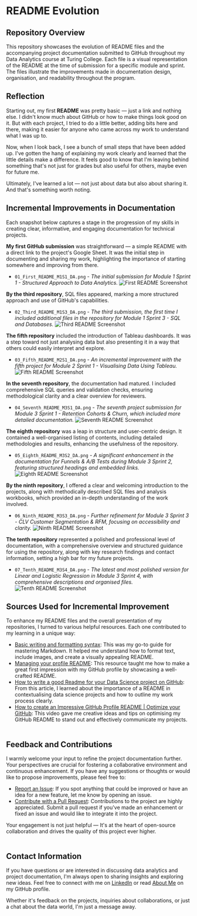 # README Evolution

## Repository Overview
This repository showcases the evolution of README files and the accompanying project documentation submitted to GitHub throughout my Data Analytics course at Turing College. Each file is a visual representation of the README at the time of submission for a specific module and sprint. The files illustrate the improvements made in documentation design, organisation, and readability throughout the program.

## Reflection

Starting out, my first **README** was pretty basic — just a link and nothing else. I didn't know much about GitHub or how to make things look good on it. But with each project, I tried to do a little better, adding bits here and there, making it easier for anyone who came across my work to understand what I was up to.

Now, when I look back, I see a bunch of small steps that have been added up. I've gotten the hang of explaining my work clearly and learned that the little details make a difference. It feels good to know that I'm leaving behind something that's not just for grades but also useful for others, maybe even for future me.

Ultimately, I've learned a lot — not just about data but also about sharing it. And that's something worth noting.

## Incremental Improvements in Documentation

Each snapshot below captures a stage in the progression of my skills in creating clear, informative, and engaging documentation for technical projects.

**My first GitHub submission** was straightforward — a simple README with a direct link to the project's Google Sheet. It was the initial step in documenting and sharing my work, highlighting the importance of starting somewhere and improving from there.
- `01_First_README_M1S1_DA.png` - _The initial submission for Module 1 Sprint 1 - Structured Approach to Data Analytics._ ![First README Screenshot](images/01_First_README_M1S1_DA.png)

**By the third repository**, SQL files appeared, marking a more structured approach and use of GitHub's capabilities.
- `02_Third_README_M1S3_DA.png` - _The third submission, the first time I included additional files in the repository for Module 1 Sprint 3 - SQL and Databases._ ![Third README Screenshot](images/02_Third_README_M1S3_DA.png)

**The fifth repository** included the introduction of Tableau dashboards. It was a step toward not just analysing data but also presenting it in a way that others could easily interpret and explore.
- `03_Fifth_README_M2S1_DA.png` - _An incremental improvement with the fifth project for Module 2 Sprint 1 - Visualising Data Using Tableau._ ![Fifth README Screenshot](images/03_Fifth_README_M2S1_DA.png)

**In the seventh repository**, the documentation had matured. I included comprehensive SQL queries and validation checks, ensuring methodological clarity and a clear overview for reviewers.
- `04_Seventh_README_M3S1_DA.png` - _The seventh project submission for Module 3 Sprint 1 - Retention Cohorts & Churn, which included more detailed documentation._ ![Seventh README Screenshot](images/04_Seventh_README_M3S1_DA.png)

**The eighth repository** was a leap in structure and user-centric design. It contained a well-organised listing of contents, including detailed methodologies and results, enhancing the usefulness of the repository.
- `05_Eighth_README_M3S2_DA.png` - _A significant enhancement in the documentation for Funnels & A/B Tests during Module 3 Sprint 2, featuring structured headings and embedded links._ ![Eighth README Screenshot](images/05_Eighth_README_M3S2_DA.png)

**By the ninth repository**, I offered a clear and welcoming introduction to the projects, along with methodically described SQL files and analysis workbooks, which provided an in-depth understanding of the work involved.
- `06_Ninth_README_M3S3_DA.png` - _Further refinement for Module 3 Sprint 3 - CLV Customer Segmentation & RFM, focusing on accessibility and clarity._ ![Ninth README Screenshot](images/06_Ninth_README_M3S3_DA.png)

**The tenth repository** represented a polished and professional level of documentation, with a comprehensive overview and structured guidance for using the repository, along with key research findings and contact information, setting a high bar for my future projects.
- `07_Tenth_README_M3S4_DA.png` - _The latest and most polished version for Linear and Logistic Regression in Module 3 Sprint 4, with comprehensive descriptions and organised files._ ![Tenth README Screenshot](images/07_Tenth_README_M3S4_DA.png)


## Sources Used for Incremental Improvement
To enhance my README files and the overall presentation of my repositories, I turned to various helpful resources. Each one contributed to my learning in a unique way:
- [Basic writing and formatting syntax](https://docs.github.com/en/get-started/writing-on-github/getting-started-with-writing-and-formatting-on-github/basic-writing-and-formatting-syntax): This was my go-to guide for mastering Markdown. It helped me understand how to format text, include images, and create a visually appealing README.
- [Managing your profile README]( https://docs.github.com/en/account-and-profile/setting-up-and-managing-your-github-profile/customizing-your-profile/managing-your-profile-readme): This resource taught me how to make a great first impression with my GitHub profile by showcasing a well-crafted README.
- [How to write a good Readme for your Data Science project on GitHub]( https://medium.datadriveninvestor.com/how-to-write-a-good-readme-for-your-data-science-project-on-github-ebb023d4a50e): From this article, I learned about the importance of a README in contextualising data science projects and how to outline my work process clearly.
- [How to create an Impressive GitHub Profile README | Optimize your GitHub]( https://youtu.be/7K8JctEM-Uk?si=cjcr5GyvNCSXr8k7): This video gave me creative ideas and tips on optimising my GitHub README to stand out and effectively communicate my projects.
<br/><br/>
## Feedback and Contributions

I warmly welcome your input to refine the project documentation further. Your perspectives are crucial for fostering a collaborative environment and continuous enhancement. If you have any suggestions or thoughts or would like to propose improvements, please feel free to:
- [Report an Issue](https://github.com/maciej-u/README-Evolution/issues): If you spot anything that could be improved or have an idea for a new feature, let me know by opening an issue.
- [Contribute with a Pull Request](https://github.com/maciej-u/README-Evolution/pulls): Contributions to the project are highly appreciated. Submit a pull request if you've made an enhancement or fixed an issue and would like to integrate it into the project.

Your engagement is not just helpful — It's at the heart of open-source collaboration and drives the quality of this project ever higher.
<br/><br/>
## Contact Information
If you have questions or are interested in discussing data analytics and project documentation, I'm always open to sharing insights and exploring new ideas. Feel free to connect with me on [LinkedIn](https://www.linkedin.com/in/maciej-urbanke/) or read [About Me](https://github.com/maciej-u) on my GitHub profile.

Whether it's feedback on the projects, inquiries about collaborations, or just a chat about the data world, I'm just a message away.